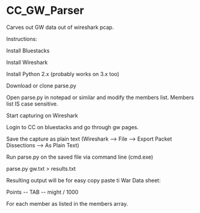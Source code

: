 # CC_GW_Parser
Carves out GW data out of wireshark pcap.

Instructions:

Install Bluestacks

Install Wireshark

Install Python 2.x (probably works on 3.x too)

Download or clone parse.py

Open parse.py in notepad or similar and modify the members list. Members list IS case sensitive.

Start capturing on Wireshark

Login to CC on bluestacks and go through gw pages.

Save the capture as plain text (Wireshark --> File --> Export Packet Dissections --> As Plain Text)


Run parse.py on the saved file via command line (cmd.exe)

  parse.py gw.txt > results.txt
  
Resulting output will be for easy copy paste ti War Data sheet:

  Points -- TAB -- might / 1000 

For each member as listed in the members array.
